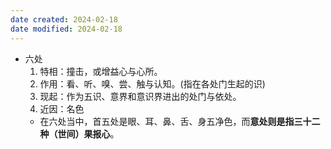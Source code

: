 ```yaml
---
date created: 2024-02-18
date modified: 2024-02-18
---
```

- 六处
    1. 特相：撞击，或增益心与心所。    
    2. 作用：看、听、嗅、尝、触与认知。(指在各处门生起的识)    
    3. 现起：作为五识、意界和意识界进出的处门与依处。    
    4. 近因：名色
    - 在六处当中，首五处是眼、耳、鼻、舌、身五净色，而**意处则是指三十二种（世间）果报心**。
